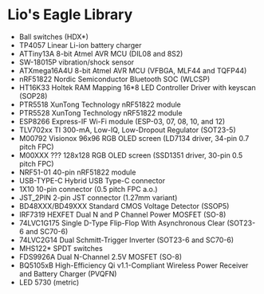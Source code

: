Lio's Eagle Library
===================

* Ball switches (HDX*)
* TP4057 Linear Li-ion battery charger
* ATTiny13A 8-bit Atmel AVR MCU (DIL08 and 8S2)
* SW-18015P vibration/shock sensor
* ATXmega16A4U 8-bit Atmel AVR MCU (VFBGA, MLF44 and TQFP44)
* nRF51822 Nordic Semiconductor Bluetooth SOC (WLCSP)
* HT16K33 Holtek RAM Mapping 16*8 LED Controller Driver with keyscan (SOP28)
* PTR5518 XunTong Technology nRF51822 module
* PTR5528 XunTong Technology nRF51822 module
* ESP8266 Express-IF Wi-Fi module (ESP-03, 07, 08, 10, and 12)
* TLV702xx TI 300-mA, Low-IQ, Low-Dropout Regulator (SOT23-5)
* M00792 Visionox 96x96 RGB OLED screen (LD7134 driver, 34-pin 0.7 pitch FPC)
* M00XXX ??? 128x128 RGB OLED screen (SSD1351 driver, 30-pin 0.5 pitch FPC)
* NRF51-01 40-pin nRF51822 module
* USB-TYPE-C Hybrid USB Type-C connector
* 1X10 10-pin connector (0.5 pitch FPC a.o.)
* JST_2PIN 2-pin JST connector (1.27mm variant)
* BD48XXX/BD49XXX Standard CMOS Voltage Detector (SSOP5)
* IRF7319 HEXFET Dual N and P Channel Power MOSFET (SO-8)
* 74LVC1G175 Single D-Type Flip-Flop With Asynchronous Clear (SOT23-6 and SC70-6)
* 74LVC2G14 Dual Schmitt-Trigger Inverter (SOT23-6 and SC70-6)
* MHS122* SPDT switches
* FDS9926A Dual N-Channel 2.5V MOSFET (SO-8)
* BQ5105xB High-Efficiency Qi v1.1-Compliant Wireless Power Receiver and Battery Charger (PVQFN)
* LED 5730 (metric)
